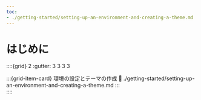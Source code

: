 ```yaml
---
toc:
- ./getting-started/setting-up-an-environment-and-creating-a-theme.md
---
```

# はじめに

::::{grid} 2
:gutter: 3 3 3 3

:::{grid-item-card} 環境の設定とテーマの作成
:link: ./getting-started/setting-up-an-environment-and-creating-a-theme.md
:::  
::::
